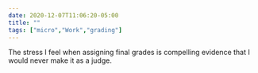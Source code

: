 ```yaml
---
date: 2020-12-07T11:06:20-05:00
title: ""
tags: ["micro","Work","grading"]
---
```

The stress I feel when assigning final grades is compelling evidence that I would never make it as a judge.
